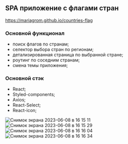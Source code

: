 ## SPA приложение с флагами стран
https://mariagrom.github.io/countries-flag

### Основной функционал
- поиск флагов по странам;
- селектор выбора стран по регионам;
- детализированная страница по выбранной стране;
- роутинг по соседним странам;
- смена темы приложения;

### Основной стэк
- React;
- Styled-components;
- Axios;
- React-Select;
- React-icon; 

![Снимок экрана 2023-06-08 в 16 15 11](https://github.com/MariaGrom/countries-flag/assets/102763756/d49c52d3-35d4-48e4-8088-4a4f1bb3fa5f)
![Снимок экрана 2023-06-08 в 16 15 29](https://github.com/MariaGrom/countries-flag/assets/102763756/702decbc-a0bd-4ee5-9b37-81410472d5a9)
![Снимок экрана 2023-06-08 в 16 16 04](https://github.com/MariaGrom/countries-flag/assets/102763756/c4883f96-b54e-405d-a9a7-539e658b46d2)
![Снимок экрана 2023-06-08 в 16 16 34](https://github.com/MariaGrom/countries-flag/assets/102763756/df78301c-602b-4434-9c29-94e3040792d9)
